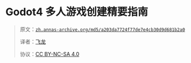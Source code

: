 # Godot4 多人游戏创建精要指南

> 原文：[`zh.annas-archive.org/md5/a203da7724f77de7e4cb30d9d681b2a0`](https://zh.annas-archive.org/md5/a203da7724f77de7e4cb30d9d681b2a0)
> 
> 译者：[飞龙](https://github.com/wizardforcel)
> 
> 协议：[CC BY-NC-SA 4.0](http://creativecommons.org/licenses/by-nc-sa/4.0/)